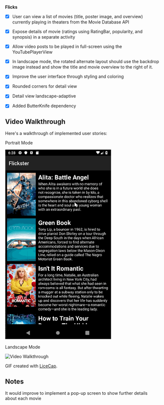 **Flicks**

* [x] User can view a list of movies (title, poster image, and overview) currently playing in theaters from the Movie Database API
* [x] Expose details of movie (ratings using RatingBar, popularity, and synopsis) in a separate activity
* [x] Allow video posts to be played in full-screen using the YouTubePlayerView
* [x] In landscape mode, the rotated alternate layout should use the backdrop image instead and show the title and movie overview to the right of it.
* [x] Improve the user interface through styling and coloring
* [x] Rounded corners for detail view
* [x] Detail view landscape-adaptive
* [x] Added ButterKnife dependency


## Video Walkthrough

Here's a walkthrough of implemented user stories:

Portrait Mode

<img src='assn_2_portrait.gif' title='Portrait Mode' width='' alt='Video Walkthrough' />

Landscape Mode

<img src='assn_2_landscape.gif' title='Portrait Mode' width='' alt='Video Walkthrough' />
                                
GIF created with [LiceCap](http://www.cockos.com/licecap/).

## Notes
It would improve to implement a pop-up screen to show further details about each movie

